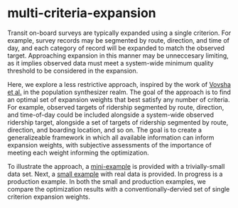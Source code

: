 multi-criteria-expansion
===============

Transit on-board surveys are typically expanded using a single criterion.  For example, survey records may be segmented by route, direction, and time of day, and each category of record will be expanded to match the observed target.  Approaching expansion in this manner may be unneccesary limiting, as it implies observed data must meet a system-wide minimum quality threshold to be considered in the expansion.

Here, we explore a less restrictive approach, inspired by the work of [Vovsha et al.](http://onlinepubs.trb.org/onlinepubs/conferences/2014/ITM/Resources/21.pdf) in the population synthesizer realm.  The goal of the approach is to find an optimal set of expansion weights that best satisfy any number of criteria.  For example, observed targets of ridership segmented by route, direction, and time-of-day could be included alongside a system-wide observed ridership target, alongside a set of targets of ridership segmented by route, direction, and boarding location, and so on.  The goal is to create a generalizeable framework in which all available information can inform expansion weights, with subjective assessments of the importance of meeting each weight informing the optimization.

To illustrate the approach, a [mini-example](mini-example.Rmd) is provided with a trivially-small data set.  Next, a [small example](small-example.Rmd) with real data is provided.  In progress is a production example.  In both the small and production examples, we compare the optimization results with a conventionally-dervied set of single criterion expansion weights.
  

